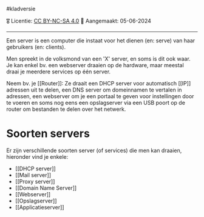 #kladversie 

🎖️ Licentie: [CC BY-NC-SA 4.0](https://creativecommons.org/licenses/by-nc-sa/4.0/)
📅 Aangemaakt: 05-06-2024

---
Een server is een computer die instaat voor het dienen (en: serve) van haar gebruikers (en: clients).

Men spreekt in de volksmond van een 'X' server, en soms is dit ook waar. Je kan enkel bv. een webserver draaien op de hardware, maar meestal draai je meerdere services op één server. 

Neem bv. je [[Router]]: Ze draait een DHCP server voor automatisch [[IP]] adressen uit te delen, een DNS server om domeinnamen te vertalen in adressen, een webserver om je een portaal te geven voor instellingen door te voeren en soms nog eens een opslagserver via een USB poort op de router om bestanden te delen over het netwerk.

# Soorten servers
Er zijn verschillende soorten server (of services) die men kan draaien, hieronder vind je enkele:
* [[DHCP server]]
* [[Mail server]]
* [[Proxy server]]
* [[Domain Name Server]]
* [[Webserver]]
* [[Opslagserver]]
* [[Applicatieserver]]





